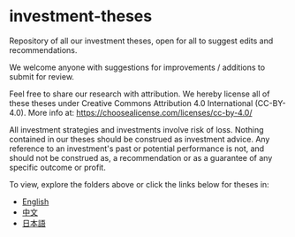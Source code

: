 # investment-theses
Repository of all our investment theses, open for all to suggest edits and recommendations.

We welcome anyone with suggestions for improvements / additions to submit for review.

Feel free to share our research with attribution. We hereby license all of these theses under Creative Commons Attribution 4.0 International (CC-BY-4.0).
More info at: https://choosealicense.com/licenses/cc-by-4.0/

All investment strategies and investments involve risk of loss. Nothing contained in our theses should be construed as investment advice. Any reference to an investment's past or potential performance is not, and should not be construed as, a recommendation or as a guarantee of any specific outcome or profit.

To view, explore the folders above or click the links below for theses in:

- [English](https://github.com/sinoglobalcap/investment-theses/tree/main/english)
- [中文](https://github.com/sinoglobalcap/investment-theses/tree/main/%E4%B8%AD%E6%96%87)
- [日本語](https://github.com/sinoglobalcap/investment-theses/tree/main/%E6%97%A5%E6%9C%AC%E8%AA%9E)

